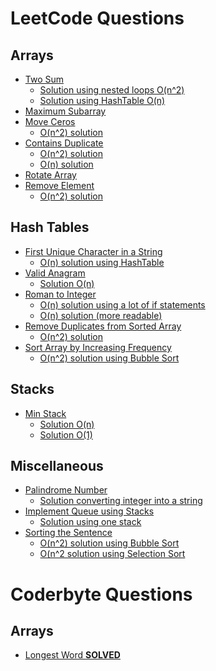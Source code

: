 # LeetCode Questions
## Arrays
- [Two Sum](https://leetcode.com/problems/two-sum/description/)
  - [Solution using nested loops O(n^2)](https://leetcode.com/problems/two-sum/discuss/1673556/Two-Sum)
  - [Solution using HashTable O(n)](https://leetcode.com/problems/two-sum/discuss/1689840/Two-Sum-(HashTable))
- [Maximum Subarray](https://leetcode.com/problems/maximum-subarray/description/)
- [Move Ceros](https://leetcode.com/problems/move-zeroes/description/)
  - [O(n^2) solution](https://leetcode.com/problems/move-zeroes/discuss/1701022/Move-Zeroes-O(n2)-(Naive-Approach))
- [Contains Duplicate](https://leetcode.com/problems/contains-duplicate/description/)
  - [O(n^2) solution](https://leetcode.com/submissions/detail/564624349/)
  - [O(n) solution](https://leetcode.com/problems/contains-duplicate/discuss/1700500/Contains-Duplicate-Solution-O(n))
- [Rotate Array](https://leetcode.com/problems/rotate-array/description/)
- [Remove Element](https://leetcode.com/problems/remove-element/)
  - [O(n^2) solution](https://leetcode.com/problems/remove-element/discuss/1702436/Remove-Element-(JavaScript))
## Hash Tables
- [First Unique Character in a String](https://leetcode.com/problems/first-unique-character-in-a-string/description/)
  - [O(n) solution using HashTable](https://leetcode.com/problems/first-unique-character-in-a-string/discuss/1714092/Straightforward-solution-using-HashMap-(JavaScript))
- [Valid Anagram](https://leetcode.com/problems/valid-anagram/)
  - [Solution O(n)](https://leetcode.com/problems/valid-anagram/discuss/1684003/Valid-Anagram-(JavaScript))
- [Roman to Integer](https://leetcode.com/problems/roman-to-integer/)
  - [O(n) solution using a lot of if statements](https://leetcode.com/problems/roman-to-integer/discuss/1701056/Roman-to-Integer-(Naive-Approach))
  - [O(n) solution (more readable)](https://leetcode.com/problems/roman-to-integer/discuss/1702303/JavaScript-O(n)-Solution)
- [Remove Duplicates from Sorted Array](https://leetcode.com/problems/remove-duplicates-from-sorted-array/)
  - [O(n^2) solution](https://leetcode.com/problems/remove-duplicates-from-sorted-array/discuss/1702470/Remove-Duplicates-(JavaScript))
- [Sort Array by Increasing Frequency](https://leetcode.com/problems/sort-array-by-increasing-frequency/)
  - [O(n^2) solution using Bubble Sort](https://leetcode.com/problems/sort-array-by-increasing-frequency/discuss/1707575/Solution-using-HashTable-and-the-Bubble-Sort-algorithm-(JavaScript))
## Stacks
- [Min Stack](https://leetcode.com/problems/min-stack/)
  - [Solution O(n)](https://leetcode.com/problems/min-stack/discuss/1687911/Min-Stack-(JavaScript))
  - [Solution O(1)](https://leetcode.com/problems/min-stack/discuss/1688108/Min-Stack-O(1)-Solution-(JavaScript))
## Miscellaneous
- [Palindrome Number](https://leetcode.com/problems/palindrome-number/)
  - [Solution converting integer into a string](https://leetcode.com/submissions/detail/615290137/)
- [Implement Queue using Stacks](https://leetcode.com/problems/implement-queue-using-stacks/)
  - [Solution using one stack](https://leetcode.com/problems/implement-queue-using-stacks/discuss/1683113/Implement-Queue-using-Stacks-(JavaScript))
- [Sorting the Sentence](https://leetcode.com/problems/sorting-the-sentence)
  - [O(n^2) solution using Bubble Sort](https://leetcode.com/problems/sorting-the-sentence/discuss/1713351/Solution-using-Bubble-Sort)
  - [O(n^2 solution using Selection Sort](https://leetcode.com/problems/sorting-the-sentence/discuss/1713884/Solution-using-Selection-Sort)
# Coderbyte Questions
## Arrays
- [Longest Word **SOLVED**](https://coderbyte.com/results/CDDR1:Longest%20Word:JavaScript)
